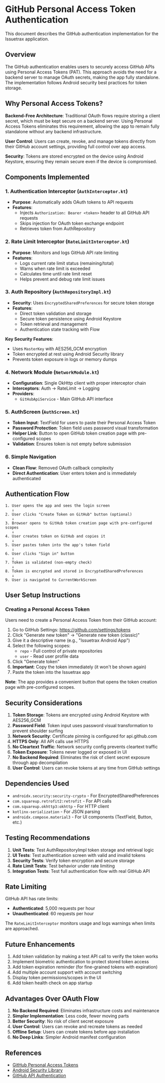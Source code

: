 # GitHub Personal Access Token Authentication

This document describes the GitHub authentication implementation for the Issuetrax application.

## Overview

The GitHub authentication enables users to securely access GitHub APIs using Personal Access Tokens (PAT). This approach avoids the need for a backend server to manage OAuth secrets, making the app fully standalone. The implementation follows Android security best practices for token storage.

## Why Personal Access Tokens?

**Backend-Free Architecture**: Traditional OAuth flows require storing a client secret, which must be kept secure on a backend server. Using Personal Access Tokens eliminates this requirement, allowing the app to remain fully standalone without any backend infrastructure.

**User Control**: Users can create, revoke, and manage tokens directly from their GitHub account settings, providing full control over app access.

**Security**: Tokens are stored encrypted on the device using Android Keystore, ensuring they remain secure even if the device is compromised.

## Components Implemented

### 1. Authentication Interceptor (`AuthInterceptor.kt`)

- **Purpose**: Automatically adds OAuth tokens to API requests
- **Features**:
  - Injects `Authorization: Bearer <token>` header to all GitHub API requests
  - Skips injection for OAuth token exchange endpoint
  - Retrieves token from AuthRepository

### 2. Rate Limit Interceptor (`RateLimitInterceptor.kt`)

- **Purpose**: Monitors and logs GitHub API rate limiting
- **Features**:
  - Logs current rate limit status (remaining/total)
  - Warns when rate limit is exceeded
  - Calculates time until rate limit reset
  - Helps prevent and debug rate limit issues

### 3. Auth Repository (`AuthRepositoryImpl.kt`)

- **Security**: Uses `EncryptedSharedPreferences` for secure token storage
- **Features**:
  - Direct token validation and storage
  - Secure token persistence using Android Keystore
  - Token retrieval and management
  - Authentication state tracking with Flow

**Key Security Features**:
- Uses `MasterKey` with AES256_GCM encryption
- Token encrypted at rest using Android Security library
- Prevents token exposure in logs or memory dumps

### 4. Network Module (`NetworkModule.kt`)

- **Configuration**: Single OkHttp client with proper interceptor chain
- **Interceptors**: Auth → RateLimit → Logging
- **Providers**:
  - `GitHubApiService` - Main GitHub API interface

### 5. AuthScreen (`AuthScreen.kt`)

- **Token Input**: TextField for users to paste their Personal Access Token
- **Password Protection**: Token field uses password visual transformation
- **Helper Link**: Button to open GitHub token creation page with pre-configured scopes
- **Validation**: Ensures token is not empty before submission

### 6. Simple Navigation

- **Clean Flow**: Removed OAuth callback complexity
- **Direct Authentication**: User enters token and is immediately authenticated

## Authentication Flow

```
1. User opens the app and sees the login screen
   ↓
2. User clicks "Create Token on GitHub" button (optional)
   ↓
3. Browser opens to GitHub token creation page with pre-configured scopes
   ↓
4. User creates token on GitHub and copies it
   ↓
5. User pastes token into the app's token field
   ↓
6. User clicks "Sign in" button
   ↓
7. Token is validated (non-empty check)
   ↓
8. Token is encrypted and stored in EncryptedSharedPreferences
   ↓
9. User is navigated to CurrentWorkScreen
```

## User Setup Instructions

### Creating a Personal Access Token

Users need to create a Personal Access Token from their GitHub account:

1. Go to GitHub Settings: https://github.com/settings/tokens
2. Click "Generate new token" → "Generate new token (classic)"
3. Give it a descriptive name (e.g., "Issuetrax Android App")
4. Select the following scopes:
   - `repo` - Full control of private repositories
   - `user` - Read user profile data
5. Click "Generate token"
6. **Important**: Copy the token immediately (it won't be shown again)
7. Paste the token into the Issuetrax app

**Note**: The app provides a convenient button that opens the token creation page with pre-configured scopes.

## Security Considerations

1. **Token Storage**: Tokens are encrypted using Android Keystore with AES256_GCM
2. **Password Field**: Token input uses password visual transformation to prevent shoulder surfing
3. **Network Security**: Certificate pinning is configured for api.github.com
4. **HTTPS Only**: All API calls use HTTPS
5. **No Cleartext Traffic**: Network security config prevents cleartext traffic
6. **Token Exposure**: Tokens never logged or exposed in UI
7. **No Backend Required**: Eliminates the risk of client secret exposure through app decompilation
8. **User Control**: Users can revoke tokens at any time from GitHub settings

## Dependencies Used

- `androidx.security:security-crypto` - For EncryptedSharedPreferences
- `com.squareup.retrofit2:retrofit` - For API calls
- `com.squareup.okhttp3:okhttp` - For HTTP client
- `kotlinx-serialization` - For JSON parsing
- `androidx.compose.material3` - For UI components (TextField, Button, etc.)

## Testing Recommendations

1. **Unit Tests**: Test AuthRepositoryImpl token storage and retrieval logic
2. **UI Tests**: Test authentication screen with valid and invalid tokens
3. **Security Tests**: Verify token encryption and secure storage
4. **Rate Limit Tests**: Test behavior under rate limiting
5. **Integration Tests**: Test full authentication flow with real GitHub API

## Rate Limiting

GitHub API has rate limits:
- **Authenticated**: 5,000 requests per hour
- **Unauthenticated**: 60 requests per hour

The `RateLimitInterceptor` monitors usage and logs warnings when limits are approached.

## Future Enhancements

1. Add token validation by making a test API call to verify the token works
2. Implement biometric authentication to protect stored token access
3. Add token expiration reminder (for fine-grained tokens with expiration)
4. Add multiple account support with account switching
5. Display token permissions/scopes in the UI
6. Add token health check on app startup

## Advantages Over OAuth Flow

1. **No Backend Required**: Eliminates infrastructure costs and maintenance
2. **Simpler Implementation**: Less code, fewer moving parts
3. **Better Security**: No risk of client secret exposure
4. **User Control**: Users can revoke and recreate tokens as needed
5. **Offline Setup**: Users can create tokens before app installation
6. **No Deep Links**: Simpler Android manifest configuration

## References

- [GitHub Personal Access Tokens](https://docs.github.com/en/authentication/keeping-your-account-and-data-secure/creating-a-personal-access-token)
- [Android Security Library](https://developer.android.com/topic/security/data)
- [GitHub API Authentication](https://docs.github.com/en/rest/overview/authenticating-to-the-rest-api)
